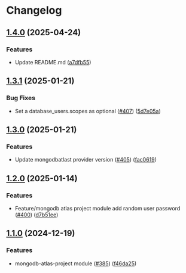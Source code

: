 # Changelog

## [1.4.0](https://github.com/prefapp/tfm/compare/mongodb-atlas-project-v1.3.1...mongodb-atlas-project-v1.4.0) (2025-04-24)


### Features

* Update README.md ([a7dfb55](https://github.com/prefapp/tfm/commit/a7dfb55b83447cf3ef08d168ab756e791f322e7a))

## [1.3.1](https://github.com/prefapp/tfm/compare/mongodb-atlas-project-v1.3.0...mongodb-atlas-project-v1.3.1) (2025-01-21)


### Bug Fixes

* Set a database_users.scopes as optional ([#407](https://github.com/prefapp/tfm/issues/407)) ([5d7e05a](https://github.com/prefapp/tfm/commit/5d7e05abb78a4ef4c18e9852c2a798ac656d940b))

## [1.3.0](https://github.com/prefapp/tfm/compare/mongodb-atlas-project-v1.2.0...mongodb-atlas-project-v1.3.0) (2025-01-21)


### Features

* Update mongodbatlast provider version ([#405](https://github.com/prefapp/tfm/issues/405)) ([fac0619](https://github.com/prefapp/tfm/commit/fac0619d145e3b8c16d4858ed8fca4e885c50f81))

## [1.2.0](https://github.com/prefapp/tfm/compare/mongodb-atlas-project-v1.1.0...mongodb-atlas-project-v1.2.0) (2025-01-14)


### Features

* Feature/mongodb atlas project module add random user password ([#400](https://github.com/prefapp/tfm/issues/400)) ([d7b51ee](https://github.com/prefapp/tfm/commit/d7b51ee6894284202e7dbdf955b5df607e71c510))

## [1.1.0](https://github.com/prefapp/tfm/compare/mongodb-atlas-project-v1.0.0...mongodb-atlas-project-v1.1.0) (2024-12-19)


### Features

* mongodb-atlas-project module ([#385](https://github.com/prefapp/tfm/issues/385)) ([f46da25](https://github.com/prefapp/tfm/commit/f46da255d4ee1db823066a8eb57daa2466270d35))
